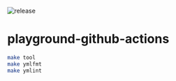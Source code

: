 ![release](https://img.shields.io/badge/release-2023--11--12--1-blue)

# playground-github-actions

```bash
make tool
make ymlfmt
make ymlint
```
